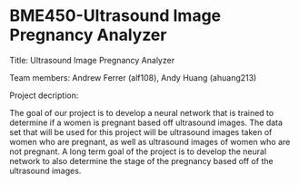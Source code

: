 # BME450-Ultrasound Image Pregnancy Analyzer

Title: Ultrasound Image Pregnancy Analyzer


Team members:
Andrew Ferrer (alf108), Andy Huang (ahuang213)

Project decription:

The goal of our project is to develop a neural network that is trained to determine if a women is pregnant based off ultrasound images. The data set that will be used for this project will be ultrasound images taken of women who are pregnant, as well as ultrasound images of women who are not pregnant. A long term goal of the project is to develop the neural network to also determine the stage of the pregnancy based off of the ultrasound images. 

